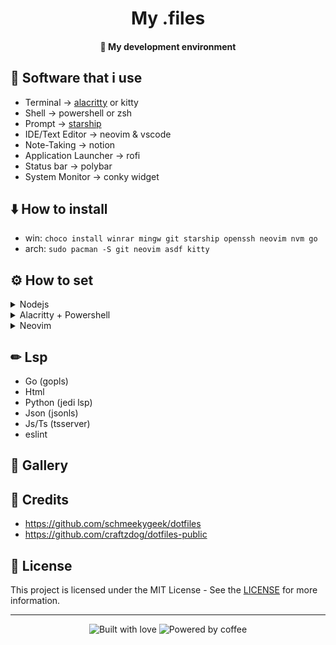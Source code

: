 <h1 align="center">My .files</h1>

<h4 align="center">🚀 My development environment</h4>

## 📝 Software that i use
- Terminal -> [alacritty](https://github.com/alacritty/alacritty) or kitty
- Shell -> powershell or zsh
- Prompt -> [starship](https://starship.rs)
- IDE/Text Editor -> neovim & vscode
- Note-Taking -> notion
- Application Launcher -> rofi
- Status bar -> polybar
- System Monitor -> conky widget

## ⬇️ How to install
- win: `choco install winrar mingw git starship openssh neovim nvm go`
- arch: `sudo pacman -S git neovim asdf kitty`

## ⚙ How to set
<!-- Set nodejs init -->
<details>
 <summary>Nodejs</summary>

</details>
<!-- Set nodejs end -->

<!-- Set Alacritty + Powershell init -->
<details>
 <summary>Alacritty + Powershell</summary>

</details>
<!-- Set Alacritty + Powershell end -->

<!-- Set neovim init -->
<details>
 <summary>Neovim</summary>

</details>
<!-- Set noevim end -->

## ✏ Lsp
- Go (gopls)
- Html
- Python (jedi lsp)
- Json (jsonls)
- Js/Ts (tsserver)
- eslint

## 🤳 Gallery

## 📜 Credits

- https://github.com/schmeekygeek/dotfiles
- https://github.com/craftzdog/dotfiles-public

## 📝 License

This project is licensed under the MIT License - See the [LICENSE](https://github.com/kauefraga/my-dotfiles/blob/main/LICENSE) for more information.

---
<div align="center" display="flex">
  <img alt="Built with love" src="https://forthebadge.com/images/badges/built-with-love.svg">
  <img alt="Powered by coffee" src="https://forthebadge.com/images/badges/powered-by-coffee.svg">
</div>
